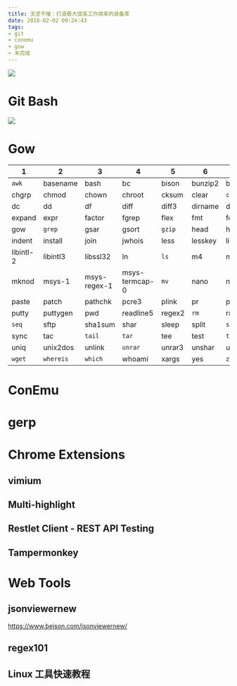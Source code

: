 ```yaml
---
title: 无坚不摧：打造极大提高工作效率的装备库
date: 2018-02-02 09:24:43
tags:
- git
- conemu
- gow
- 未完成
---
```


![](http://p3alsaatj.bkt.clouddn.com/20180202093814_7NNlq9_40-Reasons-to-Ban-Guns.jpeg)

# Git Bash
![](http://p3alsaatj.bkt.clouddn.com/20180202104601_8MoLOf_Screenshot.jpeg)


# Gow

|     1     |     2     |      3       |       4        |   5    |    6    |    7     |    8     |      9       |    10     |
| --------- | --------- | ------------ | -------------- | ------ | ------- | -------- | -------- | ------------ | --------- |
| `awk`     | basename  | bash         | bc             | bison  | bunzip2 | bzip2    | bzip2    | bzip2recover | `cat`     |
| chgrp     | chmod     | chown        | chroot         | cksum  | clear   | `cp`     | csplit   | `curl`       | cut       |
| dc        | dd        | df           | diff           | diff3  | dirname | dos2unix | du       | `egrep`      | env       |
| expand    | expr      | factor       | fgrep          | flex   | fmt     | fold     | gawk     | gdbm3        | gfind     |
| gow       | `grep`    | gsar         | gsort          | `gzip` | head    | history5 | hostid   | hostname     | id        |
| indent    | install   | join         | jwhois         | less   | lesskey | libcurl  | libeay32 | libiconv-2   | libidn-11 |
| libintl-2 | libintl3  | libssl32     | ln             | `ls`   | m4      | make     | md5sum   | mkdir        | mkfifo    |
| mknod     | msys-1    | msys-regex-1 | msys-termcap-0 | `mv`   | nano    | ncftp    | nl       | od           | pageant   |
| paste     | patch     | pathchk      | pcre3          | plink  | pr      | printenv | printf   | pscp         | psftp     |
| putty     | puttygen  | pwd          | readline5      | regex2 | `rm`    | rmdir    | `scp`    | sdiff        | sed       |
| `seq`     | sftp      | sha1sum      | shar           | sleep  | split   | `ssh`    | ssleay32 | su           | sum       |
| sync      | tac       | `tail`       | `tar`          | tee    | test    | `touch`  | tr       | uname        | unexpand  |
| uniq      | unix2dos  | unlink       | `unrar`        | unrar3 | unshar  | uudecode | uuencode | `vim`        | wc        |
| `wget`    | `whereis` | `which`      | whoami         | xargs  | yes     | `zip`    | zip32z64 |              |           |

# ConEmu

# gerp

# Chrome Extensions

## vimium

## Multi-highlight

## Restlet Client - REST API Testing

## Tampermonkey

# Web Tools

## jsonviewernew

https://www.bejson.com/jsonviewernew/

## regex101

## Linux 工具快速教程
